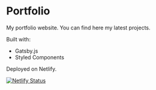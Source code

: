 # Portfolio

My portfolio website. You can find here my latest projects.

Built with:

- Gatsby.js
- Styled Components

Deployed on Netlify.

[![Netlify Status](https://api.netlify.com/api/v1/badges/7a2b0124-8832-413f-a22b-5f5b1d498235/deploy-status)](https://app.netlify.com/sites/mjagminas/deploys)
